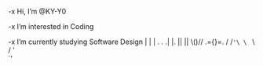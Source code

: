 -x  Hi, I’m @KY-Y0 

-x  I’m interested in Coding

-x  I’m currently studying Software Design
                                         |
                                         |
                                         |
                                        .  .
                                       .|  |.
                                       ||  ||
                                       \\()//
                                       .={}=.
                                      / /`'\ \
                                      ` \  / '   
                                         `'
